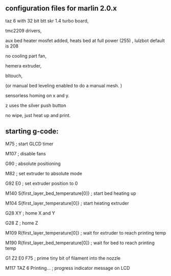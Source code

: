 

## configuration files for marlin 2.0.x





taz 6 with 32 bit btt skr 1.4 turbo board, 

tmc2209 drivers, 

aux bed heater mosfet added, heats bed at full power (255) , lulzbot default is 208

no cooling part fan, 

hemera extruder, 

bltouch,

(or manual bed leveling enabled to do a manual mesh. )

sensorless homing on x and y. 

z uses the silver push button

no wipe, just heat up and print. 








## starting g-code: 

M75 ; start GLCD timer

M107 ; disable fans

G90 ; absolute positioning

M82 ; set extruder to absolute mode

G92 E0 ; set extruder position to 0

M140 S{first_layer_bed_temperature[0]} ; start bed heating up

M104 S{first_layer_temperature[0]} ; start heating extruder

G28 XY ; home X and Y

G28 Z ; home Z



M109 R{first_layer_temperature[0]}  ; wait for extruder to reach printing temp

M190 R{first_layer_bed_temperature[0]} ; wait for bed to reach printing temp

G1 Z2 E0 F75 ; prime tiny bit of filament into the nozzle

M117 TAZ 6 Printing... ; progress indicator message on LCD







